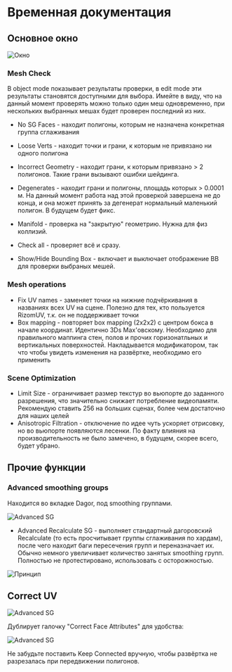 # Временная документация

## Основное окно

![Окно](https://drive.google.com/uc?export=view&id=1oxIbhrhKSdP66WTD3WUh3ueDgc5m9aSB)

### Mesh Check
В object mode показывает результаты проверки, в edit mode эти результаты становятся доступными для выбора.
Имейте в виду, что на данный момент проверять можно только один меш одновременно, при нескольких выбранных мешах будет проверен последний из них.

* No SG Faces - находит полигоны, которым не назначена конкретная группа сглаживания
* Loose Verts - находит точки и грани, к которым не привязано ни одного полигона
* Incorrect Geometry - находит грани, к которым привязано > 2 полигонов. Такие грани вызывают ошибки шейдинга.
* Degenerates - находит грани и полигоны, площадь которых > 0.0001 м. На данный момент работа над этой проверкой завершена не до конца, и она может принять за дегенерат нормальный маленький полигон. В будущем будет фикс.
* Manifold - проверка на "закрытую" геометрию. Нужна для физ коллизий.
* Check all - проверяет всё и сразу.

* Show/Hide Bounding Box - включает и выключает отображение BB для проверки выбраных мешей.

### Mesh operations
* Fix UV names - заменяет точки на нижние подчёркивания в названиях всех UV на сцене. Полезно для тех, кто пользуется RizomUV, т.к. он не поддерживает точки
* Box mapping - повторяет box mapping (2x2x2) с центром бокса в начале координат. Идентично 3Ds Max'овскому. Необходимо для правильного маппинга стен, полов и прочих горизонатльных и вертикальных поверхностей. Накладывается модификатором, так что чтобы увидеть изменения на развёртке, необходимо его применить
### Scene Optimization
* Limit Size - ограничивает размер текстур во вьюпорте до заданного разрешения, что значительно снижает потребление видеопамяти. Рекомендую ставить 256 на больших сценах, более чем достаточно для наших целей
* Anisotropic Filtration - отключение по идее чуть ускоряет отрисовку, но во вьюпорте появляются лесенки. По факту влияния на производительность не было замечено, в будущем, скорее всего, будет убрано.

## Прочие функции
### Advanced smoothing groups
Находится во вкладке Dagor, под smoothing группами.                                  

![Advanced SG](https://drive.google.com/uc?export=view&id=1JQC4LbiKQEZ2jnAqflC4jj5Ta4mfIos0)

* Advanced Recalculate SG - выполняет стандартный дагоровский Recalculate (то есть просчитывает группы сглаживания по хардам), после чего находит баги пересечения групп и переназначает их. Обычно немного увеличивает количество занятых smoothing групп. Полностью не протестировано, использовать с осторожностью.

![Принцип](https://drive.google.com/uc?export=view&id=1mpfsM43Umt6E86EIBnnLiigoUCRPHsva)
## Correct UV                                                                         
![Advanced SG](https://drive.google.com/uc?export=view&id=1OvQIaw-9iKMMr0-nCsOGnuuwajTf1YcQ)     

Дублирует галочку "Correct Face Attributes" для удобства:                

![Advanced SG](https://drive.google.com/uc?export=view&id=12uXMdkAGoxYfcQWji_j2nPoF2pChfprH)

Не забудьте поставить Keep Connected вручную, чтобы развёртка не разрезалась при передвижении полигонов.
  
